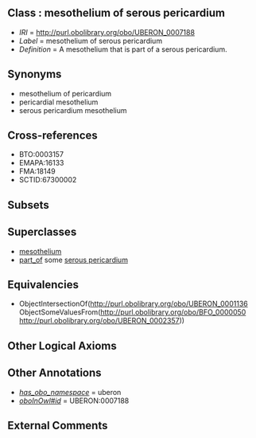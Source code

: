 
## Class : mesothelium of serous pericardium

 * *IRI* = http://purl.obolibrary.org/obo/UBERON_0007188
 * *Label* = mesothelium of serous pericardium
 * *Definition* = A mesothelium that is part of a serous pericardium.

## Synonyms

 * mesothelium of pericardium
 * pericardial mesothelium
 * serous pericardium mesothelium

## Cross-references

 * BTO:0003157
 * EMAPA:16133
 * FMA:18149
 * SCTID:67300002

## Subsets


## Superclasses

 * [mesothelium](../../UBERON/36/UBERON_0001136.md)
 * [part_of](../../BFO/50/BFO_0000050.md) some [serous pericardium](../../UBERON/57/UBERON_0002357.md)

## Equivalencies

 * ObjectIntersectionOf(<http://purl.obolibrary.org/obo/UBERON_0001136> ObjectSomeValuesFrom(<http://purl.obolibrary.org/obo/BFO_0000050> <http://purl.obolibrary.org/obo/UBERON_0002357>))

## Other Logical Axioms


## Other Annotations

 * *[has_obo_namespace](../../ce/oboInOwl#hasOBONamespace.md)* = uberon
 * *[oboInOwl#id](../../id/oboInOwl#id.md)* = UBERON:0007188

## External Comments

